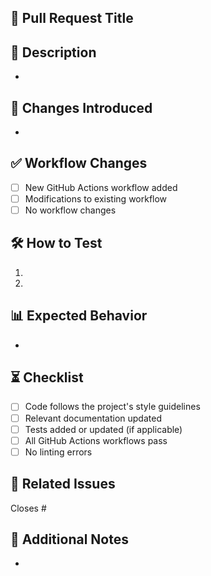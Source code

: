 ## 📌 Pull Request Title
<!-- Provide a clear and concise PR title (e.g., "Add GitHub Action for automated testing") -->

## 🚀 Description
<!-- Describe the purpose of this PR, what changes were made, and why they are necessary. -->
- 

## 🔄 Changes Introduced
<!-- List major changes made in this PR -->
- 

## ✅ Workflow Changes
<!-- Specify if this PR modifies or adds GitHub Actions workflows -->
- [ ] New GitHub Actions workflow added
- [ ] Modifications to existing workflow
- [ ] No workflow changes

## 🛠️ How to Test
<!-- Provide instructions on how to test the changes -->
1. 
2. 

## 📊 Expected Behavior
<!-- Describe what the expected outcome should be after the changes are applied -->
- 



## ⏳ Checklist
- [ ] Code follows the project's style guidelines
- [ ] Relevant documentation updated
- [ ] Tests added or updated (if applicable)
- [ ] All GitHub Actions workflows pass
- [ ] No linting errors

## 📎 Related Issues
<!-- Link to relevant issues or discussions (if applicable) -->
Closes # 

## 💬 Additional Notes
<!-- Any other information reviewers should be aware of -->
-
